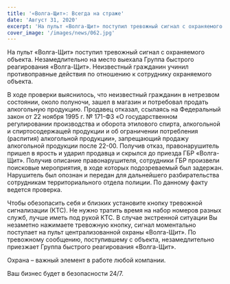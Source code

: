 ```yaml
---
title: '«Волга-Щит»: Всегда на страже'
date: 'Август 31, 2020'
excerpt: 'На пульт «Волга-Щит» поступил тревожный сигнал с охраняемого объекта. Незамедлительно на место выехала Группа быстрого реагирования «Волга-Щит». Неизвестный гражданин учинил противоправные действия по отношению к сотруднику охраняемого объекта.'
cover_image: '/images/news/062.jpg'
---
```


На пульт «Волга-Щит» поступил тревожный сигнал с охраняемого объекта. Незамедлительно на место выехала Группа быстрого реагирования «Волга-Щит». Неизвестный гражданин учинил противоправные действия по отношению к сотруднику охраняемого объекта.

В ходе проверки выяснилось, что неизвестный гражданин в нетрезвом состоянии, около полуночи, зашел в магазин и потребовал продать алкогольную продукцию. Продавец отказал, ссылаясь на Федеральный закон от 22 ноября 1995 г. № 171-ФЗ «О государственном регулировании производства и оборота этилового спирта, алкогольной и спиртосодержащей продукции и об ограничении потребления (распития) алкогольной продукции», запрещающий продажу алкогольной продукции после 22-00. Получив отказ, правонарушитель пришел в ярость и ударил продавца и скрылся до приезда ГБР «Волга-Щит». Получив описание правонарушителя, сотрудники ГБР произвели поисковые мероприятия, в ходе которых подозреваемый был задержан. Нарушитель был опознан и передан для дальнейшего разбирательства сотрудникам территориального отдела полиции. По данному факту ведется проверка.

Чтобы обезопасить себя и близких установите кнопку тревожной сигнализации (КТС). Не нужно тратить время на набор номеров разных служб, лучше иметь под рукой КТС. В случае экстренной ситуации Вы незаметно нажимаете тревожную кнопку, сигнал моментально поступает на пульт централизованной охраны «Волга-Щит». По тревожному сообщению, поступившему с объекта, незамедлительно приезжает Группа быстрого реагирования «Волга-Щит».

Охрана – важный элемент в работе любой компании.

Ваш бизнес будет в безопасности 24/7.
